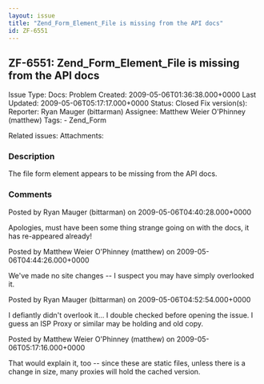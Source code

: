 ```yaml
---
layout: issue
title: "Zend_Form_Element_File is missing from the API docs"
id: ZF-6551
---
```


ZF-6551: Zend\_Form\_Element\_File is missing from the API docs
---------------------------------------------------------------

 Issue Type: Docs: Problem Created: 2009-05-06T01:36:38.000+0000 Last Updated: 2009-05-06T05:17:17.000+0000 Status: Closed Fix version(s): 
 Reporter:  Ryan Mauger (bittarman)  Assignee:  Matthew Weier O'Phinney (matthew)  Tags: - Zend\_Form
 
 Related issues: 
 Attachments: 
### Description

The file form element appears to be missing from the API docs.

 

 

### Comments

Posted by Ryan Mauger (bittarman) on 2009-05-06T04:40:28.000+0000

Apologies, must have been some thing strange going on with the docs, it has re-appeared already!

 

 

Posted by Matthew Weier O'Phinney (matthew) on 2009-05-06T04:44:26.000+0000

We've made no site changes -- I suspect you may have simply overlooked it.

 

 

Posted by Ryan Mauger (bittarman) on 2009-05-06T04:52:54.000+0000

I defiantly didn't overlook it... I double checked before opening the issue. I guess an ISP Proxy or similar may be holding and old copy.

 

 

Posted by Matthew Weier O'Phinney (matthew) on 2009-05-06T05:17:16.000+0000

That would explain it, too -- since these are static files, unless there is a change in size, many proxies will hold the cached version.

 

 